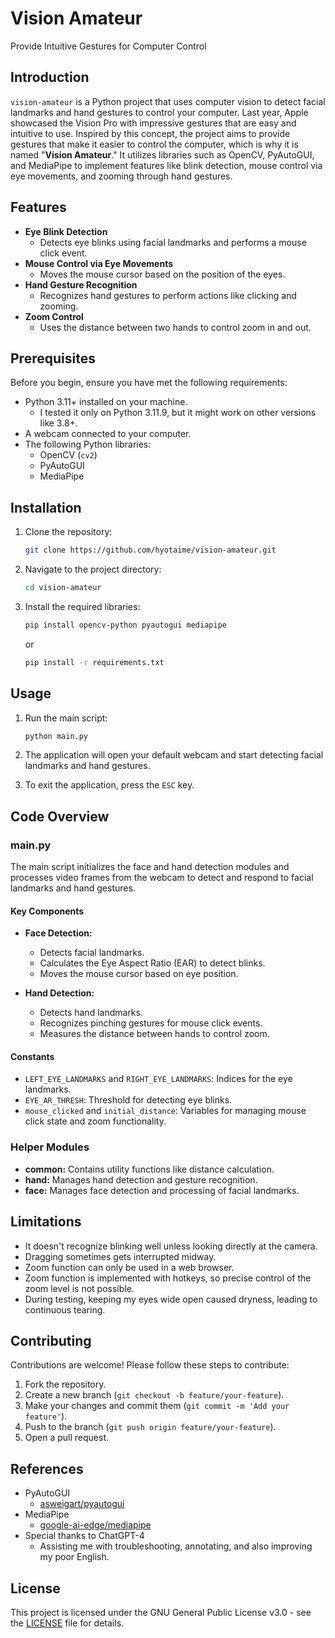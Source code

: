 # Vision Amateur

Provide Intuitive Gestures for Computer Control

## Introduction
`vision-amateur` is a Python project that uses computer vision to detect facial landmarks and hand gestures to control your computer.
Last year, Apple showcased the Vision Pro with impressive gestures that are easy and intuitive to use.
Inspired by this concept, the project aims to provide gestures that make it easier to control the computer, 
which is why it is named "**Vision Amateur**."
It utilizes libraries such as OpenCV, PyAutoGUI, and MediaPipe to implement features 
like blink detection, mouse control via eye movements, and zooming through hand gestures.

## Features

- **Eye Blink Detection** 
  - Detects eye blinks using facial landmarks and performs a mouse click event.
- **Mouse Control via Eye Movements** 
  - Moves the mouse cursor based on the position of the eyes.
- **Hand Gesture Recognition** 
  - Recognizes hand gestures to perform actions like clicking and zooming.
- **Zoom Control** 
  - Uses the distance between two hands to control zoom in and out.

## Prerequisites

Before you begin, ensure you have met the following requirements:

- Python 3.11+ installed on your machine.
  - I tested it only on Python 3.11.9, but it might work on other versions like 3.8+.
- A webcam connected to your computer.
- The following Python libraries:
  - OpenCV (`cv2`)
  - PyAutoGUI
  - MediaPipe

## Installation

1. Clone the repository:

    ```sh
    git clone https://github.com/hyotaime/vision-amateur.git
    ```

2. Navigate to the project directory:

    ```sh
    cd vision-amateur
    ```

3. Install the required libraries:

    ```sh
    pip install opencv-python pyautogui mediapipe
    ```
   or
    ```sh
    pip install -r requirements.txt
    ```

## Usage

1. Run the main script:

    ```sh
    python main.py
    ```

2. The application will open your default webcam and start detecting facial landmarks and hand gestures.

3. To exit the application, press the `ESC` key.

## Code Overview

### main.py

The main script initializes the face and hand detection modules and processes video frames from the webcam to detect and respond to facial landmarks and hand gestures.

#### Key Components

- **Face Detection:**
  - Detects facial landmarks.
  - Calculates the Eye Aspect Ratio (EAR) to detect blinks.
  - Moves the mouse cursor based on eye position.

- **Hand Detection:**
  - Detects hand landmarks.
  - Recognizes pinching gestures for mouse click events.
  - Measures the distance between hands to control zoom.

#### Constants

- `LEFT_EYE_LANDMARKS` and `RIGHT_EYE_LANDMARKS`: Indices for the eye landmarks.
- `EYE_AR_THRESH`: Threshold for detecting eye blinks.
- `mouse_clicked` and `initial_distance`: Variables for managing mouse click state and zoom functionality.

### Helper Modules

- **common:** Contains utility functions like distance calculation.
- **hand:** Manages hand detection and gesture recognition.
- **face:** Manages face detection and processing of facial landmarks.

## Limitations
- It doesn't recognize blinking well unless looking directly at the camera.
- Dragging sometimes gets interrupted midway.
- Zoom function can only be used in a web browser.
- Zoom function is implemented with hotkeys, so precise control of the zoom level is not possible.
- During testing, keeping my eyes wide open caused dryness, leading to continuous tearing.

## Contributing

Contributions are welcome! Please follow these steps to contribute:

1. Fork the repository.
2. Create a new branch (`git checkout -b feature/your-feature`).
3. Make your changes and commit them (`git commit -m 'Add your feature'`).
4. Push to the branch (`git push origin feature/your-feature`).
5. Open a pull request.

## References

- PyAutoGUI
  - [asweigart/pyautogui](https://github.com/asweigart/pyautogui)
- MediaPipe
  - [google-ai-edge/mediapipe](https://github.com/google-ai-edge/mediapipe)
- Special thanks to ChatGPT-4 
  - Assisting me with troubleshooting, annotating, and also improving my poor English.

## License

This project is licensed under the GNU General Public License v3.0 - see the [LICENSE](LICENSE) file for details.
